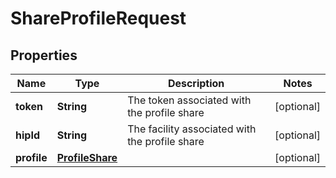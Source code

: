 

# ShareProfileRequest


## Properties

| Name | Type | Description | Notes |
|------------ | ------------- | ------------- | -------------|
|**token** | **String** | The token associated with the profile share |  [optional] |
|**hipId** | **String** | The facility associated with the profile share |  [optional] |
|**profile** | [**ProfileShare**](ProfileShare.md) |  |  [optional] |



